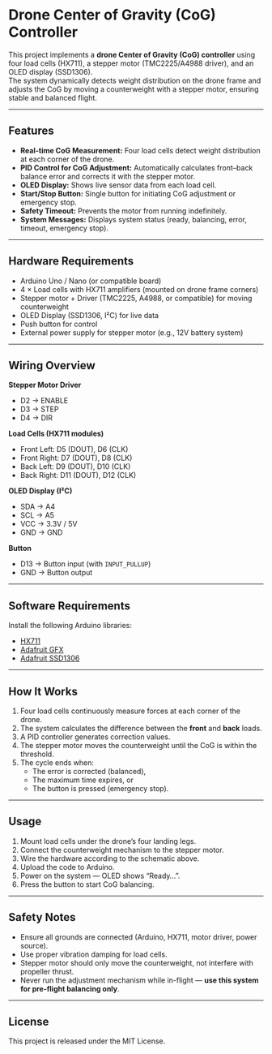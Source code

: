 # Drone Center of Gravity (CoG) Controller  

This project implements a **drone Center of Gravity (CoG) controller** using four load cells (HX711), a stepper motor (TMC2225/A4988 driver), and an OLED display (SSD1306).  
The system dynamically detects weight distribution on the drone frame and adjusts the CoG by moving a counterweight with a stepper motor, ensuring stable and balanced flight.  

---

## Features  
- **Real-time CoG Measurement:** Four load cells detect weight distribution at each corner of the drone.  
- **PID Control for CoG Adjustment:** Automatically calculates front–back balance error and corrects it with the stepper motor.  
- **OLED Display:** Shows live sensor data from each load cell.  
- **Start/Stop Button:** Single button for initiating CoG adjustment or emergency stop.  
- **Safety Timeout:** Prevents the motor from running indefinitely.  
- **System Messages:** Displays system status (ready, balancing, error, timeout, emergency stop).  

---

## Hardware Requirements  
- Arduino Uno / Nano (or compatible board)  
- 4 × Load cells with HX711 amplifiers (mounted on drone frame corners)  
- Stepper motor + Driver (TMC2225, A4988, or compatible) for moving counterweight  
- OLED Display (SSD1306, I²C) for live data  
- Push button for control  
- External power supply for stepper motor (e.g., 12V battery system)  

---

## Wiring Overview  

**Stepper Motor Driver**  
- D2 → ENABLE  
- D3 → STEP  
- D4 → DIR  

**Load Cells (HX711 modules)**  
- Front Left:  D5 (DOUT), D6 (CLK)  
- Front Right: D7 (DOUT), D8 (CLK)  
- Back Left:   D9 (DOUT), D10 (CLK)  
- Back Right:  D11 (DOUT), D12 (CLK)  

**OLED Display (I²C)**  
- SDA → A4  
- SCL → A5  
- VCC → 3.3V / 5V  
- GND → GND  

**Button**  
- D13 → Button input (with `INPUT_PULLUP`)  
- GND → Button output  

---

## Software Requirements  
Install the following Arduino libraries:  
- [HX711](https://github.com/bogde/HX711)  
- [Adafruit GFX](https://github.com/adafruit/Adafruit-GFX-Library)  
- [Adafruit SSD1306](https://github.com/adafruit/Adafruit_SSD1306)  

---

## How It Works  
1. Four load cells continuously measure forces at each corner of the drone.  
2. The system calculates the difference between the **front** and **back** loads.  
3. A PID controller generates correction values.  
4. The stepper motor moves the counterweight until the CoG is within the threshold.  
5. The cycle ends when:  
   - The error is corrected (balanced),  
   - The maximum time expires, or  
   - The button is pressed (emergency stop).  

---

## Usage  
1. Mount load cells under the drone’s four landing legs.  
2. Connect the counterweight mechanism to the stepper motor.  
3. Wire the hardware according to the schematic above.  
4. Upload the code to Arduino.  
5. Power on the system — OLED shows “Ready…”.  
6. Press the button to start CoG balancing.  

---

## Safety Notes  
- Ensure all grounds are connected (Arduino, HX711, motor driver, power source).  
- Use proper vibration damping for load cells.  
- Stepper motor should only move the counterweight, not interfere with propeller thrust.  
- Never run the adjustment mechanism while in-flight — **use this system for pre-flight balancing only**.  

---

## License  
This project is released under the MIT License.  

